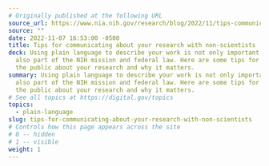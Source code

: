 ```yaml
---
# Originally published at the following URL
source_url: https://www.nia.nih.gov/research/blog/2022/11/tips-communicating-about-your-research-non-scientists
source: ""
date: 2022-11-07 16:53:00 -0500
title: Tips for communicating about your research with non-scientists
deck: Using plain language to describe your work is not only important, it’s
  also part of the NIH mission and federal law. Here are some tips for telling
  the public about your research and why it matters.
summary: Using plain language to describe your work is not only important, it’s
  also part of the NIH mission and federal law. Here are some tips for telling
  the public about your research and why it matters.
# See all topics at https://digital.gov/topics
topics:
  - plain-language
slug: tips-for-communicating-about-your-research-with-non-scientists
# Controls how this page appears across the site
# 0 -- hidden
# 1 -- visible
weight: 1
---
```

